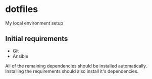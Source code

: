 # dotfiles

My local environment setup

## Initial requirements

- Git
- Ansible

All of the remaining dependencies should be installed automatically. Installing the requirements should also install it's dependencies.

